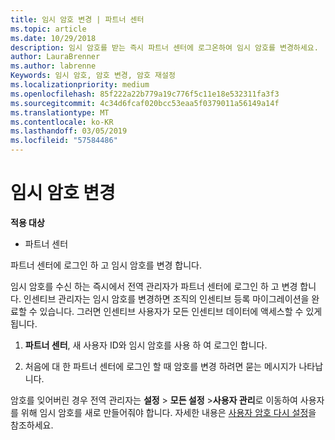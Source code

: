 ```yaml
---
title: 임시 암호 변경 | 파트너 센터
ms.topic: article
ms.date: 10/29/2018
description: 임시 암호를 받는 즉시 파트너 센터에 로그온하여 임시 암호를 변경하세요.
author: LauraBrenner
ms.author: labrenne
Keywords: 임시 암호, 암호 변경, 암호 재설정
ms.localizationpriority: medium
ms.openlocfilehash: 85f222a22b779a19c776f5c11e18e532311fa3f3
ms.sourcegitcommit: 4c34d6fcaf020bcc53eaa5f0379011a56149a14f
ms.translationtype: MT
ms.contentlocale: ko-KR
ms.lasthandoff: 03/05/2019
ms.locfileid: "57584486"
---
```

# <a name="change-your-temporary-password"></a>임시 암호 변경

**적용 대상**

-  파트너 센터

파트너 센터에 로그인 하 고 임시 암호를 변경 합니다.

임시 암호를 수신 하는 즉시에서 전역 관리자가 파트너 센터에 로그인 하 고 변경 합니다. 인센티브 관리자는 임시 암호를 변경하면 조직의 인센티브 등록 마이그레이션을 완료할 수 있습니다. 그러면 인센티브 사용자가 모든 인센티브 데이터에 액세스할 수 있게 됩니다.

1.  **파트너 센터**, 새 사용자 ID와 임시 암호를 사용 하 여 로그인 합니다.

2.  처음에 대 한 파트너 센터에 로그인 할 때 암호를 변경 하려면 묻는 메시지가 나타납니다.

암호를 잊어버린 경우 전역 관리자는 **설정** > **모든 설정** >**사용자 관리**로 이동하여 사용자를 위해 임시 암호를 새로 만들어줘야 합니다.
자세한 내용은 [사용자 암호 다시 설정](reset-a-user-password.md)을 참조하세요.


 

 




